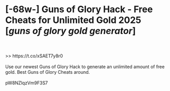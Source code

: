 # [-68w-] Guns of Glory Hack - Free Cheats for Unlimited Gold 2025 [*guns of glory gold generator*]
<br>
<br> >> https://t.co/xSAET7y8r0

<br>
<br>Use our newest Guns of Glory Hack to generate an unlimited amount of free gold. Best Guns of Glory Cheats around.
<br>
<br>pW8NZlqzVm9F3S7

